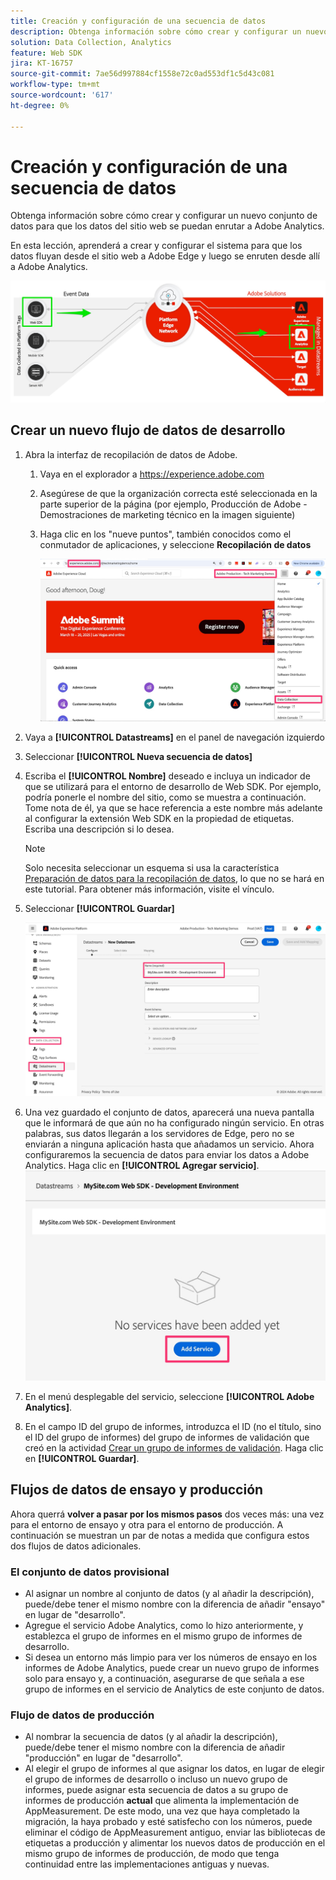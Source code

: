 ```yaml
---
title: Creación y configuración de una secuencia de datos
description: Obtenga información sobre cómo crear y configurar un nuevo conjunto de datos para que los datos del sitio web se puedan enrutar a Adobe Analytics.
solution: Data Collection, Analytics
feature: Web SDK
jira: KT-16757
source-git-commit: 7ae56d997884cf1558e72c0ad553df1c5d43c081
workflow-type: tm+mt
source-wordcount: '617'
ht-degree: 0%

---
```



# Creación y configuración de una secuencia de datos

Obtenga información sobre cómo crear y configurar un nuevo conjunto de datos para que los datos del sitio web se puedan enrutar a Adobe Analytics.

En esta lección, aprenderá a crear y configurar el sistema para que los datos fluyan desde el sitio web a Adobe Edge y luego se enruten desde allí a Adobe Analytics.

![Diagrama de arquitectura](assets/architecture_diagram.jpg)

## Crear un nuevo flujo de datos de desarrollo

1. Abra la interfaz de recopilación de datos de Adobe.
   1. Vaya en el explorador a https://experience.adobe.com
   1. Asegúrese de que la organización correcta esté seleccionada en la parte superior de la página (por ejemplo, Producción de Adobe - Demostraciones de marketing técnico en la imagen siguiente)
   1. Haga clic en los &quot;nueve puntos&quot;, también conocidos como el conmutador de aplicaciones, y seleccione **Recopilación de datos**

      ![Navegar a la recopilación de datos](assets/navigate-to-data-collection.jpg)

1. Vaya a **[!UICONTROL Datastreams]** en el panel de navegación izquierdo
1. Seleccionar **[!UICONTROL Nueva secuencia de datos]**
1. Escriba el **[!UICONTROL Nombre]** deseado e incluya un indicador de que se utilizará para el entorno de desarrollo de Web SDK. Por ejemplo, podría ponerle el nombre del sitio, como se muestra a continuación. Tome nota de él, ya que se hace referencia a este nombre más adelante al configurar la extensión Web SDK en la propiedad de etiquetas. Escriba una descripción si lo desea.

   >[!NOTE]
   >
   >Solo necesita seleccionar un esquema si usa la característica [Preparación de datos para la recopilación de datos](https://experienceleague.adobe.com/es/docs/platform-learn/data-collection/edge-network/data-prep), lo que no se hará en este tutorial. Para obtener más información, visite el vínculo.

1. Seleccionar **[!UICONTROL Guardar]**

   ![Crear la secuencia de datos](assets/create-new-datastream.jpg)

1. Una vez guardado el conjunto de datos, aparecerá una nueva pantalla que le informará de que aún no ha configurado ningún servicio. En otras palabras, sus datos llegarán a los servidores de Edge, pero no se enviarán a ninguna aplicación hasta que añadamos un servicio. Ahora configuraremos la secuencia de datos para enviar los datos a Adobe Analytics. Haga clic en **[!UICONTROL Agregar servicio]**.
   ![Agregar servicio](assets/datastream-add-service.jpg)
1. En el menú desplegable del servicio, seleccione **[!UICONTROL Adobe Analytics]**.
1. En el campo ID del grupo de informes, introduzca el ID (no el título, sino el ID del grupo de informes) del grupo de informes de validación que creó en la actividad [Crear un grupo de informes de validación](create-a-validation-report-suite.md). Haga clic en **[!UICONTROL Guardar]**.

## Flujos de datos de ensayo y producción

Ahora querrá **volver a pasar por los mismos pasos** dos veces más: una vez para el entorno de ensayo y otra para el entorno de producción. A continuación se muestran un par de notas a medida que configura estos dos flujos de datos adicionales.

### El conjunto de datos provisional

* Al asignar un nombre al conjunto de datos (y al añadir la descripción), puede/debe tener el mismo nombre con la diferencia de añadir &quot;ensayo&quot; en lugar de &quot;desarrollo&quot;.
* Agregue el servicio Adobe Analytics, como lo hizo anteriormente, y establezca el grupo de informes en el mismo grupo de informes de desarrollo.
* Si desea un entorno más limpio para ver los números de ensayo en los informes de Adobe Analytics, puede crear un nuevo grupo de informes solo para ensayo y, a continuación, asegurarse de que señala a ese grupo de informes en el servicio de Analytics de este conjunto de datos.

### Flujo de datos de producción

* Al nombrar la secuencia de datos (y al añadir la descripción), puede/debe tener el mismo nombre con la diferencia de añadir &quot;producción&quot; en lugar de &quot;desarrollo&quot;.
* Al elegir el grupo de informes al que asignar los datos, en lugar de elegir el grupo de informes de desarrollo o incluso un nuevo grupo de informes, puede asignar esta secuencia de datos a su grupo de informes de producción **actual** que alimenta la implementación de AppMeasurement. De este modo, una vez que haya completado la migración, la haya probado y esté satisfecho con los números, puede eliminar el código de AppMeasurement antiguo, enviar las bibliotecas de etiquetas a producción y alimentar los nuevos datos de producción en el mismo grupo de informes de producción, de modo que tenga continuidad entre las implementaciones antiguas y nuevas.
